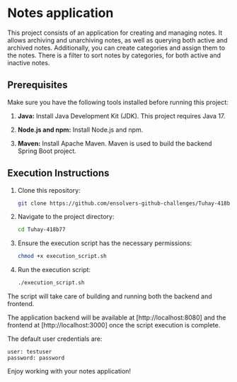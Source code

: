 # Notes application

This project consists of an application for creating and managing notes. It allows archiving and unarchiving notes, as well as querying both active and archived notes. Additionally, you can create categories and assign them to the notes. There is a filter to sort notes by categories, for both active and inactive notes.


## Prerequisites

Make sure you have the following tools installed before running this project:

1. **Java:** Install Java Development Kit (JDK). This project requires Java 17.

2. **Node.js and npm:** Install Node.js and npm. 

3. **Maven:** Install Apache Maven. Maven is used to build the backend Spring Boot project.


## Execution Instructions

1. Clone this repository:

    ```bash
    git clone https://github.com/ensolvers-github-challenges/Tuhay-418b77
    ```

2. Navigate to the project directory:

    ```bash
    cd Tuhay-418b77
    ```

3. Ensure the execution script has the necessary permissions:

    ```bash
    chmod +x execution_script.sh
    ```

4. Run the execution script:

    ```bash
    ./execution_script.sh
    ```

The script will take care of building and running both the backend and frontend.

The application backend will be available at [http://localhost:8080] and the frontend at [http://localhost:3000] once the script execution is complete.

The default user credentials are:

    user: testuser
    password: password

Enjoy working with your notes application!
